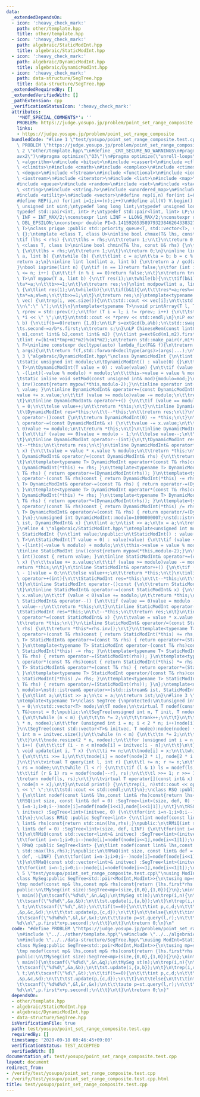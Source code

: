 ```yaml
---
data:
  _extendedDependsOn:
  - icon: ':heavy_check_mark:'
    path: other/template.hpp
    title: other/template.hpp
  - icon: ':heavy_check_mark:'
    path: algebraic/StaticModInt.hpp
    title: algebraic/StaticModInt.hpp
  - icon: ':heavy_check_mark:'
    path: algebraic/DynamicModInt.hpp
    title: algebraic/DynamicModInt.hpp
  - icon: ':heavy_check_mark:'
    path: data-structure/SegTree.hpp
    title: data-structure/SegTree.hpp
  _extendedRequiredBy: []
  _extendedVerifiedWith: []
  _pathExtension: cpp
  _verificationStatusIcon: ':heavy_check_mark:'
  attributes:
    '*NOT_SPECIAL_COMMENTS*': ''
    PROBLEM: https://judge.yosupo.jp/problem/point_set_range_composite
    links:
    - https://judge.yosupo.jp/problem/point_set_range_composite
  bundledCode: "#line 1 \"test/yosupo/point_set_range_composite.test.cpp\"\n#define\
    \ PROBLEM \"https://judge.yosupo.jp/problem/point_set_range_composite\"\n#line\
    \ 2 \"other/template.hpp\"\n#define _CRT_SECURE_NO_WARNINGS\n#pragma target(\"\
    avx2\")\n#pragma optimize(\"O3\")\n#pragma optimize(\"unroll-loops\")\n#include\
    \ <algorithm>\n#include <bitset>\n#include <cassert>\n#include <cfloat>\n#include\
    \ <climits>\n#include <cmath>\n#include <complex>\n#include <ctime>\n#include\
    \ <deque>\n#include <fstream>\n#include <functional>\n#include <iomanip>\n#include\
    \ <iostream>\n#include <iterator>\n#include <list>\n#include <map>\n#include <memory>\n\
    #include <queue>\n#include <random>\n#include <set>\n#include <stack>\n#include\
    \ <string>\n#include <string.h>\n#include <unordered_map>\n#include <unordered_set>\n\
    #include <utility>\n#include <vector>\n#define rep(i,n) for(int i=0;i<(n);i++)\n\
    #define REP(i,n) for(int i=1;i<=(n);i++)\n#define all(V) V.begin(),V.end()\ntypedef\
    \ unsigned int uint;\ntypedef long long lint;\ntypedef unsigned long long ulint;\n\
    typedef std::pair<int, int> P;\ntypedef std::pair<lint, lint> LP;\nconstexpr int\
    \ INF = INT_MAX/2;\nconstexpr lint LINF = LLONG_MAX/2;\nconstexpr double eps =\
    \ DBL_EPSILON;\nconstexpr double PI=3.141592653589793238462643383279;\ntemplate<class\
    \ T>\nclass prique :public std::priority_queue<T, std::vector<T>, std::greater<T>>\
    \ {};\ntemplate <class T, class U>\ninline bool chmax(T& lhs, const U& rhs) {\n\
    \tif (lhs < rhs) {\n\t\tlhs = rhs;\n\t\treturn 1;\n\t}\n\treturn 0;\n}\ntemplate\
    \ <class T, class U>\ninline bool chmin(T& lhs, const U& rhs) {\n\tif (lhs > rhs)\
    \ {\n\t\tlhs = rhs;\n\t\treturn 1;\n\t}\n\treturn 0;\n}\ninline lint gcd(lint\
    \ a, lint b) {\n\twhile (b) {\n\t\tlint c = a;\n\t\ta = b; b = c % b;\n\t}\n\t\
    return a;\n}\ninline lint lcm(lint a, lint b) {\n\treturn a / gcd(a, b) * b;\n\
    }\nbool isprime(lint n) {\n\tif (n == 1)return false;\n\tfor (int i = 2; i * i\
    \ <= n; i++) {\n\t\tif (n % i == 0)return false;\n\t}\n\treturn true;\n}\ntemplate<typename\
    \ T>\nT mypow(T a, lint b) {\n\tT res(1);\n\twhile(b){\n\t\tif(b&1)res*=a;\n\t\
    \ta*=a;\n\t\tb>>=1;\n\t}\n\treturn res;\n}\nlint modpow(lint a, lint b, lint m)\
    \ {\n\tlint res(1);\n\twhile(b){\n\t\tif(b&1){\n\t\t\tres*=a;res%=m;\n\t\t}\n\t\
    \ta*=a;a%=m;\n\t\tb>>=1;\n\t}\n\treturn res;\n}\ntemplate<typename T>\nvoid printArray(std::vector<T>&\
    \ vec) {\n\trep(i, vec.size()){\n\t\tstd::cout << vec[i];\n\t\tstd::cout<<(i==(int)vec.size()-1?\"\
    \\n\":\" \");\n\t}\n}\ntemplate<typename T>\nvoid printArray(T l, T r) {\n\tT\
    \ rprev = std::prev(r);\n\tfor (T i = l; i != rprev; i++) {\n\t\tstd::cout <<\
    \ *i << \" \";\n\t}\n\tstd::cout << *rprev << std::endl;\n}\nLP extGcd(lint a,lint\
    \ b) {\n\tif(b==0)return {1,0};\n\tLP s=extGcd(b,a%b);\n\tstd::swap(s.first,s.second);\n\
    \ts.second-=a/b*s.first;\n\treturn s;\n}\nLP ChineseRem(const lint& b1,const lint&\
    \ m1,const lint& b2,const lint& m2) {\n\tlint p=extGcd(m1,m2).first;\n\tlint tmp=(b2-b1)*p%m2;\n\
    \tlint r=(b1+m1*tmp+m1*m2)%(m1*m2);\n\treturn std::make_pair(r,m1*m2);\n}\ntemplate<typename\
    \ F>\ninline constexpr decltype(auto) lambda_fix(F&& f){\n\treturn [f=std::forward<F>(f)](auto&&...\
    \ args){\n\t\treturn f(f,std::forward<decltype(args)>(args)...);\n\t};\n}\n#line\
    \ 3 \"algebraic/DynamicModInt.hpp\"\nclass DynamicModInt {\n\tlint value;\npublic:\n\
    \tstatic unsigned int modulo;\n\tDynamicModInt() : value(0) {}\n\ttemplate<typename\
    \ T>\n\tDynamicModInt(T value = 0) : value(value) {\n\t\tif (value < 0)value =\
    \ -(lint)(-value % modulo) + modulo;\n\t\tthis->value = value % modulo;\n\t}\n\
    \tstatic inline void setMod(const unsigned int& mod){modulo=mod;}\n\tinline DynamicModInt\
    \ inv()const{return mypow(*this,modulo-2);}\n\tinline operator int()const { return\
    \ value; }\n\tinline DynamicModInt& operator+=(const DynamicModInt& x) {\n\t\t\
    value += x.value;\n\t\tif (value >= modulo)value -= modulo;\n\t\treturn *this;\n\
    \t}\n\tinline DynamicModInt& operator++() {\n\t\tif (value == modulo - 1)value\
    \ = 0;\n\t\telse value++;\n\t\treturn *this;\n\t}\n\tinline DynamicModInt operator++(int){\n\
    \t\tDynamicModInt res=*this;\n\t\t--*this;\n\t\treturn res;\n\t}\n\tinline DynamicModInt\
    \ operator-()const {\n\t\treturn DynamicModInt(0) -= *this;\n\t}\n\tinline DynamicModInt&\
    \ operator-=(const DynamicModInt& x) {\n\t\tvalue -= x.value;\n\t\tif (value <\
    \ 0)value += modulo;\n\t\treturn *this;\n\t}\n\tinline DynamicModInt& operator--()\
    \ {\n\t\tif (value == 0)value = modulo - 1;\n\t\telse value--;\n\t\treturn *this;\n\
    \t}\n\tinline DynamicModInt operator--(int){\n\t\tDynamicModInt res=*this;\n\t\
    \t--*this;\n\t\treturn res;\n\t}\n\tinline DynamicModInt& operator*=(const DynamicModInt&\
    \ x) {\n\t\tvalue = value * x.value % modulo;\n\t\treturn *this;\n\t}\n\tinline\
    \ DynamicModInt& operator/=(const DynamicModInt& rhs) {\n\t\treturn *this*=rhs.inv();\n\
    \t}\n\ttemplate<typename T> DynamicModInt operator+(const T& rhs)const { return\
    \ DynamicModInt(*this) += rhs; }\n\ttemplate<typename T> DynamicModInt& operator+=(const\
    \ T& rhs) { return operator+=(DynamicModInt(rhs)); }\n\ttemplate<typename T> DynamicModInt\
    \ operator-(const T& rhs)const { return DynamicModInt(*this) -= rhs; }\n\ttemplate<typename\
    \ T> DynamicModInt& operator-=(const T& rhs) { return operator-=(DynamicModInt(rhs));\
    \ }\n\ttemplate<typename T> DynamicModInt operator*(const T& rhs)const { return\
    \ DynamicModInt(*this) *= rhs; }\n\ttemplate<typename T> DynamicModInt& operator*=(const\
    \ T& rhs) { return operator*=(DynamicModInt(rhs)); }\n\ttemplate<typename T> DynamicModInt\
    \ operator/(const T& rhs)const { return DynamicModInt(*this) /= rhs; }\n\ttemplate<typename\
    \ T> DynamicModInt& operator/=(const T& rhs) { return operator/=(DynamicModInt(rhs));\
    \ }\n};\nunsigned int DynamicModInt::modulo=1000000007;\nstd::istream& operator>>(std::istream&\
    \ ist, DynamicModInt& x) {\n\tlint a;\n\tist >> a;\n\tx = a;\n\treturn ist;\n\
    }\n#line 4 \"algebraic/StaticModInt.hpp\"\ntemplate<unsigned int modulo>\nclass\
    \ StaticModInt {\n\tlint value;\npublic:\n\tStaticModInt() : value(0) {}\n\ttemplate<typename\
    \ T>\n\tStaticModInt(T value = 0) : value(value) {\n\t\tif (value < 0)value =\
    \ -(lint)(-value % modulo) + modulo;\n\t\tthis->value = value % modulo;\n\t}\n\
    \tinline StaticModInt inv()const{return mypow(*this,modulo-2);}\n\tinline operator\
    \ int()const { return value; }\n\tinline StaticModInt& operator+=(const StaticModInt&\
    \ x) {\n\t\tvalue += x.value;\n\t\tif (value >= modulo)value -= modulo;\n\t\t\
    return *this;\n\t}\n\tinline StaticModInt& operator++() {\n\t\tif (value == modulo\
    \ - 1)value = 0;\n\t\telse value++;\n\t\treturn *this;\n\t}\n\tinline StaticModInt\
    \ operator++(int){\n\t\tStaticModInt res=*this;\n\t\t--*this;\n\t\treturn res;\n\
    \t}\n\tinline StaticModInt operator-()const {\n\t\treturn StaticModInt(0) -= *this;\n\
    \t}\n\tinline StaticModInt& operator-=(const StaticModInt& x) {\n\t\tvalue -=\
    \ x.value;\n\t\tif (value < 0)value += modulo;\n\t\treturn *this;\n\t}\n\tinline\
    \ StaticModInt& operator--() {\n\t\tif (value == 0)value = modulo - 1;\n\t\telse\
    \ value--;\n\t\treturn *this;\n\t}\n\tinline StaticModInt operator--(int){\n\t\
    \tStaticModInt res=*this;\n\t\t--*this;\n\t\treturn res;\n\t}\n\tinline StaticModInt&\
    \ operator*=(const StaticModInt& x) {\n\t\tvalue = value * x.value % modulo;\n\
    \t\treturn *this;\n\t}\n\tinline StaticModInt& operator/=(const StaticModInt&\
    \ rhs) {\n\t\treturn *this*=rhs.inv();\n\t}\n\ttemplate<typename T> StaticModInt\
    \ operator+(const T& rhs)const { return StaticModInt(*this) += rhs; }\n\ttemplate<typename\
    \ T> StaticModInt& operator+=(const T& rhs) { return operator+=(StaticModInt(rhs));\
    \ }\n\ttemplate<typename T> StaticModInt operator-(const T& rhs)const { return\
    \ StaticModInt(*this) -= rhs; }\n\ttemplate<typename T> StaticModInt& operator-=(const\
    \ T& rhs) { return operator-=(StaticModInt(rhs)); }\n\ttemplate<typename T> StaticModInt\
    \ operator*(const T& rhs)const { return StaticModInt(*this) *= rhs; }\n\ttemplate<typename\
    \ T> StaticModInt& operator*=(const T& rhs) { return operator*=(StaticModInt(rhs));\
    \ }\n\ttemplate<typename T> StaticModInt operator/(const T& rhs)const { return\
    \ StaticModInt(*this) /= rhs; }\n\ttemplate<typename T> StaticModInt& operator/=(const\
    \ T& rhs) { return operator/=(StaticModInt(rhs)); }\n};\ntemplate<unsigned int\
    \ modulo>\nstd::istream& operator>>(std::istream& ist, StaticModInt<modulo>& x)\
    \ {\n\tlint a;\n\tist >> a;\n\tx = a;\n\treturn ist;\n}\n#line 3 \"data-structure/SegTree.hpp\"\
    \ntemplate<typename T>\nclass SegTree {\nprotected:\n\tunsigned int n = 1, rank\
    \ = 0;\n\tstd::vector<T> node;\n\tT nodee;\n\tvirtual T nodef(const T&, const\
    \ T&)const = 0;\npublic:\n\tSegTree(unsigned int m, T init, T nodee):nodee(nodee)\
    \ {\n\t\twhile (n < m) {\n\t\t\tn *= 2;\n\t\t\trank++;\n\t\t}\n\t\tnode.resize(2\
    \ * n, nodee);\n\t\tfor (unsigned int i = n; i < 2 * n; i++)node[i] = init;\n\t\
    }\n\tSegTree(const std::vector<T>& initvec, T nodee):nodee(nodee) {\n\t\tunsigned\
    \ int m = initvec.size();\n\t\twhile (n < m) {\n\t\t\tn *= 2;\n\t\t\trank++;\n\
    \t\t}\n\t\tnode.resize(2 * n, nodee);\n\t\tfor (unsigned int i = n; i < 2 * n;\
    \ i++) {\n\t\t\tif (i - n < m)node[i] = initvec[i - n];\n\t\t}\n\t}\n\tvirtual\
    \ void update(int i, T x) {\n\t\ti += n;\n\t\tnode[i] = x;\n\t\twhile (i != 1)\
    \ {\n\t\t\ti >>= 1;\n\t\t\tnode[i] = nodef(node[2 * i], node[2 * i + 1]);\n\t\t\
    }\n\t}\n\tvirtual T query(int l, int r) {\n\t\tl += n; r += n;\n\t\tT ls = nodee,\
    \ rs = nodee;\n\t\twhile (l < r) {\n\t\t\tif (l & 1) ls = nodef(ls, node[l++]);\n\
    \t\t\tif (r & 1) rs = nodef(node[--r], rs);\n\t\t\tl >>= 1; r >>= 1;\n\t\t}\n\t\
    \treturn nodef(ls, rs);\n\t}\n\tvirtual T operator[](const int& x) {\n\t\treturn\
    \ node[n + x];\n\t}\n\tvoid print() {\n\t\trep(i, n)std::cout << operator[](i)\
    \ << \" \";\n\t\tstd::cout << std::endl;\n\t}\n};\nclass RSQ :public SegTree<lint>\
    \ {\n\tlint nodef(const lint& lhs,const lint& rhs)const{return lhs+rhs;}\npublic:\n\
    \tRSQ(int size, const lint& def = 0) :SegTree<lint>(size, def, 0) {\n\t\tfor(int\
    \ i=n-1;i>0;i--)node[i]=nodef(node[i<<1],node[i<<1|1]);\n\t}\n\tRSQ(const std::vector<lint>&\
    \ initvec) :SegTree<lint>(initvec, 0) {\n\t\tfor(int i=n-1;i>0;i--)node[i]=nodef(node[i<<1],node[i<<1|1]);\n\
    \t}\n};\nclass RMiQ :public SegTree<lint> {\n\tlint nodef(const lint& lhs,const\
    \ lint& rhs)const{return std::min(lhs,rhs);}\npublic:\n\tRMiQ(int size, const\
    \ lint& def = 0) :SegTree<lint>(size, def, LINF) {\n\t\tfor(int i=n-1;i>0;i--)node[i]=nodef(node[i<<1],node[i<<1|1]);\n\
    \t}\n\tRMiQ(const std::vector<lint>& initvec) :SegTree<lint>(initvec, LINF) {\n\
    \t\tfor(int i=n-1;i>0;i--)node[i]=nodef(node[i<<1],node[i<<1|1]);\n\t}\n};\nclass\
    \ RMaQ :public SegTree<lint> {\n\tlint nodef(const lint& lhs,const lint& rhs)const{return\
    \ std::max(lhs,rhs);}\npublic:\n\tRMaQ(int size, const lint& def = 0) :SegTree<lint>(size,\
    \ def, -LINF) {\n\t\tfor(int i=n-1;i>0;i--)node[i]=nodef(node[i<<1],node[i<<1|1]);\n\
    \t}\n\tRMaQ(const std::vector<lint>& initvec) :SegTree<lint>(initvec, -LINF) {\n\
    \t\tfor(int i=n-1;i>0;i--)node[i]=nodef(node[i<<1],node[i<<1|1]);\n\t}\n};\n#line\
    \ 5 \"test/yosupo/point_set_range_composite.test.cpp\"\nusing ModInt=StaticModInt<998244353>;\n\
    class MySeg:public SegTree<std::pair<ModInt,ModInt>>{\n\tusing mp=std::pair<ModInt,ModInt>;\n\
    \tmp nodef(const mp& lhs,const mp& rhs)const{return {lhs.first*rhs.first,lhs.second*rhs.first+rhs.second};}\n\
    public:\n\tMySeg(int size):SegTree<mp>(size,{0,0},{1,0}){}\n};\nint n,q;\nint\
    \ main(){\n\tscanf(\"%d%d\",&n,&q);\n\tMySeg st(n);\n\trep(i,n){\n\t\tint a,b;\n\
    \t\tscanf(\"%d%d\",&a,&b);\n\t\tst.update(i,{a,b});\n\t}\n\trep(i,q){\n\t\tint\
    \ t;\n\t\tscanf(\"%d\",&t);\n\t\tif(t==0){\n\t\t\tint p,c,d;\n\t\t\tscanf(\"%d%d%d\"\
    ,&p,&c,&d);\n\t\t\tst.update(p,{c,d});\n\t\t}\n\t\telse{\n\t\t\tint l,r,x;\n\t\
    \t\tscanf(\"%d%d%d\",&l,&r,&x);\n\t\t\tauto p=st.query(l,r);\n\t\t\tprintf(\"\
    %d\\n\",p.first*x+p.second);\n\t\t}\n\t}\n\treturn 0;\n}\n"
  code: "#define PROBLEM \"https://judge.yosupo.jp/problem/point_set_range_composite\"\
    \n#include \"../../other/template.hpp\"\n#include \"../../algebraic/StaticModInt.hpp\"\
    \n#include \"../../data-structure/SegTree.hpp\"\nusing ModInt=StaticModInt<998244353>;\n\
    class MySeg:public SegTree<std::pair<ModInt,ModInt>>{\n\tusing mp=std::pair<ModInt,ModInt>;\n\
    \tmp nodef(const mp& lhs,const mp& rhs)const{return {lhs.first*rhs.first,lhs.second*rhs.first+rhs.second};}\n\
    public:\n\tMySeg(int size):SegTree<mp>(size,{0,0},{1,0}){}\n};\nint n,q;\nint\
    \ main(){\n\tscanf(\"%d%d\",&n,&q);\n\tMySeg st(n);\n\trep(i,n){\n\t\tint a,b;\n\
    \t\tscanf(\"%d%d\",&a,&b);\n\t\tst.update(i,{a,b});\n\t}\n\trep(i,q){\n\t\tint\
    \ t;\n\t\tscanf(\"%d\",&t);\n\t\tif(t==0){\n\t\t\tint p,c,d;\n\t\t\tscanf(\"%d%d%d\"\
    ,&p,&c,&d);\n\t\t\tst.update(p,{c,d});\n\t\t}\n\t\telse{\n\t\t\tint l,r,x;\n\t\
    \t\tscanf(\"%d%d%d\",&l,&r,&x);\n\t\t\tauto p=st.query(l,r);\n\t\t\tprintf(\"\
    %d\\n\",p.first*x+p.second);\n\t\t}\n\t}\n\treturn 0;\n}"
  dependsOn:
  - other/template.hpp
  - algebraic/StaticModInt.hpp
  - algebraic/DynamicModInt.hpp
  - data-structure/SegTree.hpp
  isVerificationFile: true
  path: test/yosupo/point_set_range_composite.test.cpp
  requiredBy: []
  timestamp: '2020-09-18 00:46:45+09:00'
  verificationStatus: TEST_ACCEPTED
  verifiedWith: []
documentation_of: test/yosupo/point_set_range_composite.test.cpp
layout: document
redirect_from:
- /verify/test/yosupo/point_set_range_composite.test.cpp
- /verify/test/yosupo/point_set_range_composite.test.cpp.html
title: test/yosupo/point_set_range_composite.test.cpp
---
```


